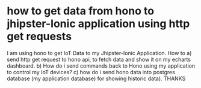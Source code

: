 
# how to get data from hono to jhipster-Ionic application using http get requests

I am using hono to get IoT Data to my Jhipster-Ionic Application. How to
a) send http get request to hono api, to fetch data and show it on my echarts dashboard.
b) How do i send commands back to Hono using my application to control my IoT devices?
c) how do i send hono data into postgres database (my application database) for showing historic data). THANKS

        